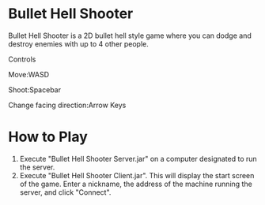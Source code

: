 # Bullet Hell Shooter
Bullet Hell Shooter is a 2D bullet hell style game where you can dodge and destroy enemies with up to 4 other people.

Controls

Move:WASD

Shoot:Spacebar

Change facing direction:Arrow Keys

# How to Play
1. Execute "Bullet Hell Shooter Server.jar" on a computer designated to run the server.
2. Execute "Bullet Hell Shooter Client.jar".
This will display the start screen of the game. Enter a nickname, the address of the machine running the server, and click "Connect".
